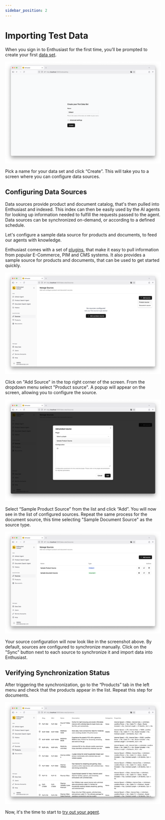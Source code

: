 ```yaml
---
sidebar_position: 2
---
```


# Importing Test Data

When you sign in to Enthusiast for the first time, you’ll be prompted to create your first [data set](/docs/synchronize/manage-data-sets).

![Create the first data set](./img/create-data-set.png)

Pick a name for your data set and click “Create”. This will take you to a screen where you can configure data sources.

## Configuring Data Sources

Data sources provide product and document catalog, that's then pulled into Enthusiast and indexed. This index can then be easily used by the AI agents for looking up information needed to fulfill the requests passed to the agent.
Data sources can be synchronized on-demand, or according to a defined schedule.

Let's configure a sample data source for products and documents, to feed our agents with knowledge.

Enthusiast comes with a set of [plugins](/docs/category/plugins), that make it easy to pull information from popular E-Commerce, PIM and CMS systems.
It also provides a sample source for products and documents, that can be used to get started quickly.

![Add a product source](./img/add-product-source.png)

Click on "Add Source" in the top right corner of the screen. From the dropdown menu select "Product source". A popup will appear on the screen, allowing you to configure the source.

![Configure a product source](./img/configure-product-source.png)

Select “Sample Product Source” from the list and click “Add”. You will now see in the list of configured sources.
Repeat the same process for the document source, this time selecting "Sample Document Source" as the source type.

![Verify source configuration](./img/source-list.png)

Your source configuration will now look like in the screenshot above. By default, sources are configured to synchronize manually.
Click on the "Sync" button next to each source to synchronize it and import data into Enthusiast.

## Verifying Synchronization Status

After triggering the synchronization, go to the “Products” tab in the left menu and check that the products appear in the list. Repeat this step for documents.

![Verify product synchronization](./img/verify-product-synchronization.png)

Now, it's the time to start to [try out your agent](/docs/getting-started/chat-with-agent).
